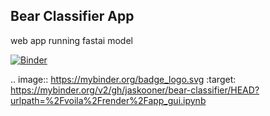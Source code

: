 ## Bear Classifier App

web app running fastai model


[![Binder](https://mybinder.org/badge_logo.svg)](https://mybinder.org/v2/gh/jaskooner/bear-classifier/HEAD?urlpath=%2Fvoila%2Frender%2Fapp_gui.ipynb)

.. image:: https://mybinder.org/badge_logo.svg
 :target: https://mybinder.org/v2/gh/jaskooner/bear-classifier/HEAD?urlpath=%2Fvoila%2Frender%2Fapp_gui.ipynb
